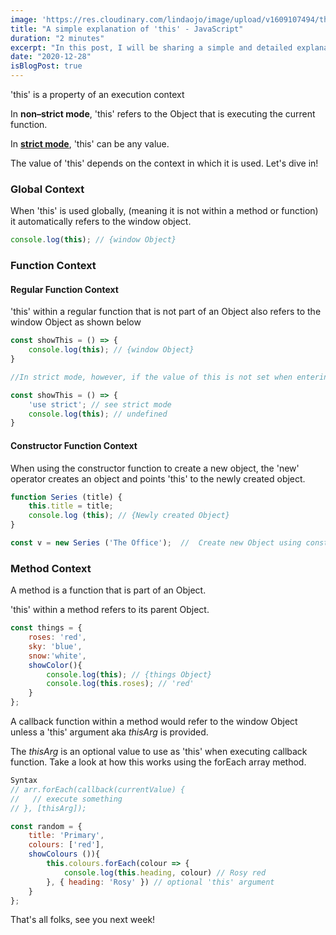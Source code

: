 ```yaml
---
image: 'https://res.cloudinary.com/lindaojo/image/upload/v1609107494/this_JS_wjxoir.png'
title: "A simple explanation of 'this' - JavaScript"
duration: "2 minutes"
excerpt: "In this post, I will be sharing a simple and detailed explanation of 'this' keyword in JavaScript. "
date: "2020-12-28"
isBlogPost: true
---
```


'this' is a property of an execution context

In <strong>non–strict mode</strong>, 'this' refers to the Object that is executing the current function.

In <strong> <a class="link" href="https://developer.mozilla.org/en-US/docs/Web/JavaScript/Reference/Strict_mode" trget ="_blank">strict mode</a></strong>, 'this' can be any value.

The value of 'this' depends on the context in which it is used. Let's dive in!

<h3>Global Context</h3>

When 'this' is used globally, (meaning it is not within a method or function) it automatically refers to the window object.

```js
console.log(this); // {window Object}
```

<h3>Function Context</h3>

<h4>Regular Function Context</h4>

'this' within a regular function that is not part of an Object also refers to the window Object as shown below 

```js
const showThis = () => {
    console.log(this); // {window Object}
}

//In strict mode, however, if the value of this is not set when entering an execution context, it remains as undefined, as shown in the following example:

const showThis = () => {
    'use strict'; // see strict mode
    console.log(this); // undefined
}

```
<h4>Constructor Function Context</h4>

When using the constructor function to create a new object, the 'new' operator creates an object and points 'this' to the newly created object.

```js
function Series (title) {
    this.title = title;
    console.log (this); // {Newly created Object}
}

const v = new Series ('The Office');  //  Create new Object using constructor function.
```

<h3>Method Context</h3>

A method is a function that is part of an Object.

'this' within a method refers to its parent Object.

```js
const things = {
    roses: 'red',
    sky: 'blue',
    snow:'white',
    showColor(){
        console.log(this); // {things Object}
        console.log(this.roses); // 'red'
    }
};
```

A callback function within a method would refer to the window Object unless a 'this' argument aka <i>thisArg</i> is provided.


The <i>thisArg</i> is an optional value to use as 'this' when executing callback function. Take a look at how this works using the forEach array method.


```js
Syntax 
// arr.forEach(callback(currentValue) {
//   // execute something
// }, [thisArg]);

const random = {
    title: 'Primary',
    colours: ['red'],
    showColours ()){
        this.colours.forEach(colour => {
            console.log(this.heading, colour) // Rosy red
        }, { heading: 'Rosy' }) // optional 'this' argument
    }
};
```
That's all folks, see you next week!